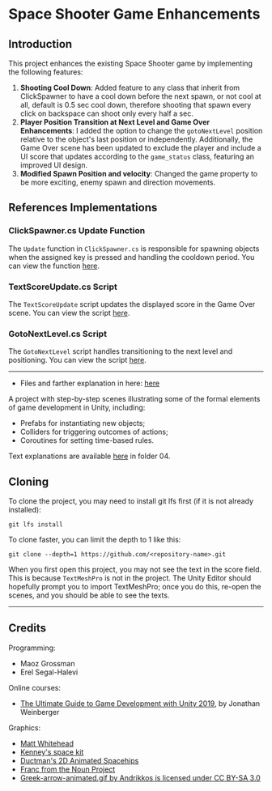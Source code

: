 # Space Shooter Game Enhancements

## Introduction
This project enhances the existing Space Shooter game by implementing the following features:
1. **Shooting Cool Down**: Added feature to any class that inherit from ClickSpawner to have a cool down before the next spawn, or not cool at all, default is 0.5 sec cool down, therefore shooting that spawn every click on backspace can shoot only every half a sec. 
2. **Player Position Transition at Next Level and Game Over Enhancements**: I added the option to change the `gotoNextLevel` position relative to the object's last position or independently. Additionally, the Game Over scene has been updated to exclude the player and include a UI score that updates according to the `game_status` class, featuring an improved UI design.
3. **Modified Spawn Position and velocity**: Changed the game property to be more exciting, enemy spawn and direction movements.

## References Implementations

### ClickSpawner.cs Update Function
The `Update` function in `ClickSpawner.cs` is responsible for spawning objects when the assigned key is pressed and handling the cooldown period. You can view the function [here](https://github.com/GiniProj/HW_Week3_Part1-Spaceship-AG/blob/main/Assets/Scripts/2-spawners/ClickSpawner.cs#L37).

### TextScoreUpdate.cs Script
The `TextScoreUpdate` script updates the displayed score in the Game Over scene. You can view the script [here](https://github.com/GiniProj/HW_Week3_Part1-Spaceship-AG/blob/main/Assets/TextScoreUpdate.cs).

### GotoNextLevel.cs Script
The `GotoNextLevel` script handles transitioning to the next level and positioning. You can view the script [here](https://github.com/GiniProj/HW_Week3_Part1-Spaceship-AG/blob/main/Assets/Scripts/4-levels/GotoNextLevel.cs).

---
* Files and farther explanation in here:
[here](https://github.com/gamedev-at-ariel/gamedev-5782/blob/master/04-unity-triggers/homework.pdf)

A project with step-by-step scenes illustrating some of the formal elements of game development in Unity, including: 

* Prefabs for instantiating new objects;
* Colliders for triggering outcomes of actions;
* Coroutines for setting time-based rules.

Text explanations are available 
[here](https://github.com/gamedev-at-ariel/gamedev-5782/04-unity-triggers) in folder 04.

## Cloning
To clone the project, you may need to install git lfs first (if it is not already installed):

    git lfs install 

To clone faster, you can limit the depth to 1 like this:

    git clone --depth=1 https://github.com/<repository-name>.git

When you first open this project, you may not see the text in the score field.
This is because `TextMeshPro` is not in the project.
The Unity Editor should hopefully prompt you to import TextMeshPro;
once you do this, re-open the scenes, and you should be able to see the texts.

---

## Credits

Programming:
* Maoz Grossman
* Erel Segal-Halevi

Online courses:
* [The Ultimate Guide to Game Development with Unity 2019](https://www.udemy.com/the-ultimate-guide-to-game-development-with-unity/), by Jonathan Weinberger

Graphics:
* [Matt Whitehead](https://ccsearch.creativecommons.org/photos/7fd4a37b-8d1a-4d4c-80a2-4ca4a3839941)
* [Kenney's space kit](https://kenney.nl/assets/space-kit)
* [Ductman's 2D Animated Spacehips](https://assetstore.unity.com/packages/2d/characters/2d-animated-spaceships-96852)
* [Franc from the Noun Project](https://commons.wikimedia.org/w/index.php?curid=64661575)
* [Greek-arrow-animated.gif by Andrikkos is licensed under CC BY-SA 3.0](https://search.creativecommons.org/photos/2db102af-80d0-4ec8-9171-1ac77d2565ce)
